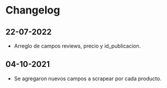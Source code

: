 # Changelog

## 22-07-2022

- Arreglo de campos reviews, precio y id_publicacion.

## 04-10-2021

- Se agregaron nuevos campos a scrapear por cada producto.
